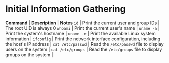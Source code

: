 # Initial Information Gathering

**Command** | **Description** | **Notes**
`id` | Print the current user and group IDs | The root UID is always 0
`whoami` | Print the current user's name | 
`uname -a` | Print the system's hostname | 
`uname -r` | Print the available Linux system information | 
`ifconfig` | Print the network interface configuration, including the host's IP address | 
`cat /etc/passwd` | Read the `/etc/passwd` file to display users on the system | 
`cat /etc/groups` | Read the `/etc/groups` file to display groups on the system | 
